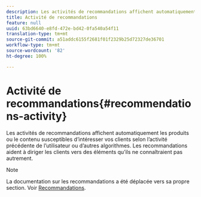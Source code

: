 ```yaml
---
description: Les activités de recommandations affichent automatiquement les produits ou le contenu susceptibles d’intéresser vos clients selon l’activité précédente de l’utilisateur ou d’autres algorithmes. Les recommandations aident à diriger les clients vers des éléments qu’ils ne connaîtraient pas autrement.
title: Activité de recommandations
feature: null
uuid: 63bd6640-e8fd-472e-bd42-0fa540a54f11
translation-type: tm+mt
source-git-commit: a51addc6155f2681f01f2329b25d72327de36701
workflow-type: tm+mt
source-wordcount: '82'
ht-degree: 100%

---
```



# Activité de recommandations{#recommendations-activity}

Les activités de recommandations affichent automatiquement les produits ou le contenu susceptibles d’intéresser vos clients selon l’activité précédente de l’utilisateur ou d’autres algorithmes. Les recommandations aident à diriger les clients vers des éléments qu’ils ne connaîtraient pas autrement.

>[!NOTE]
>
>La documentation sur les recommandations a été déplacée vers sa propre section. Voir [Recommandations](../c-recommendations/recommendations.md#concept_7556C8A4543942F2A77B13A29339C0C0).

